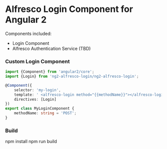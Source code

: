 # Alfresco Login Component for Angular 2

Components included:

* Login Component
* Alfresco Authentication Service (TBD)

### Custom Login Component

```ts
import {Component} from 'angular2/core';
import {Login} from 'ng2-alfresco-login/ng2-alfresco-login';

@Component({
    selector: 'my-login',
    template: ' <alfresco-login method="{{methodName}}"></alfresco-login>',
    directives: [Login]
})
export class MyLoginComponent {
    methodName: string = 'POST';
}
```

### Build

npm install
npm run build
